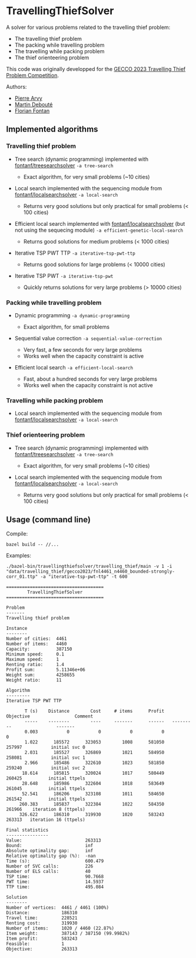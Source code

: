 # TravellingThiefSolver

A solver for various problems related to the travelling thief problem:
* The travelling thief problem
* The packing while travelling problem
* The travelling while packing problem
* The thief orienteering problem

This code was originally developped for the [GECCO 2023 Travelling Thief Problem Competition](https://sites.google.com/view/ttp-gecco2023/home).

Authors:
* [Pierre Arvy](https://github.com/arvypierre)
* [Martin Debouté](https://github.com/mdeboute)
* [Florian Fontan](https://github.com/fontanf)

## Implemented algorithms

### Travelling thief problem

* Tree search (dynamic programming) implemented with [fontanf/treesearchsolver](https://github.com/fontanf/treesearchsolver) `-a tree-search`
  * Exact algorithm, for very small problems (~10 cities)

* Local search implemented with the sequencing module from [fontanf/localsearchsolver](https://github.com/fontanf/localsearchsolver) `-a local-search`
  * Returns very good solutions but only practical for small problems (< 100 cities)

* Efficient local search implemented with [fontanf/localsearchsolver](https://github.com/fontanf/localsearchsolver) (but not using the sequecing module) `-a efficient-genetic-local-search`
  * Returns good solutions for medium problems (< 1000 cities)

* Iterative TSP PWT TTP `-a iterative-tsp-pwt-ttp`
  * Returns good solutions for large problems (< 10000 cities)

* Iterative TSP PWT `-a iterative-tsp-pwt`
  * Quickly returns solutions for very large problems (> 10000 cities)

### Packing while travelling problem

* Dynamic programming `-a dynamic-programming`
  * Exact algorithm, for small problems

* Sequential value correction `-a sequential-value-correction`
  * Very fast, a few seconds for very large problems
  * Works well when the capacity constraint is active

* Efficient local search `-a efficient-local-search`
  * Fast, about a hundred seconds for very large problems
  * Works well when the capacity constraint is not active

### Travelling while packing problem

* Local search implemented with the sequencing module from [fontanf/localsearchsolver](https://github.com/fontanf/localsearchsolver) `-a local-search`

### Thief orienteering problem

* Tree search (dynamic programming) implemented with [fontanf/treesearchsolver](https://github.com/fontanf/treesearchsolver) `-a tree-search`
  * Exact algorithm, for very small problems (~10 cities)

* Local search implemented with the sequencing module from [fontanf/localsearchsolver](https://github.com/fontanf/localsearchsolver) `-a local-search`
  * Returns very good solutions but only practical for small problems (< 100 cities)

## Usage (command line)

Compile:
```shell
bazel build -- //...
```

Examples:

```shell
./bazel-bin/travellingthiefsolver/travelling_thief/main -v 1 -i "data/travelling_thief/gecco2023/fnl4461_n4460_bounded-strongly-corr_01.ttp" -a "iterative-tsp-pwt-ttp" -t 600
```
```
=====================================
        TravellingThiefSolver        
=====================================

Problem
-------
Travelling thief problem

Instance
--------
Number of cities:  4461
Number of items:   4460
Capacity:          387150
Minimum speed:     0.1
Maximum speed:     1
Renting ratio:     1.4
Profit sum:        5.11346e+06
Weight sum:        4258655
Weight ratio:      11

Algorithm
---------
Iterative TSP PWT TTP

       T (s)    Distance        Cost     # items      Profit   Objective                 Comment
       -----    --------        ----     -------      ------   ---------                 -------
       0.003           0           0           0           0           0                        
       1.022      185572      323053        1008      581050      257997           initial svc 0
       2.031      185527      326869        1021      584950      258081           initial svc 1
       2.966      185486      322610        1023      581850      259240           initial svc 2
      18.614      185815      320024        1017      580449      260425          initial ttpels
      28.648      185986      322604        1018      583649      261045          initial ttpels
      52.541      186206      323108        1011      584650      261542          initial ttpels
     260.383      185837      322384        1022      584350      261966    iteration 8 (ttpels)
     326.622      186310      319930        1020      583243      263313   iteration 16 (ttpels)

Final statistics
----------------
Value:                        263313
Bound:                        inf
Absolute optimality gap:      inf
Relative optimality gap (%):  -nan
Time (s):                     600.479
Number of SVC calls:          226
Number of ELS calls:          40
TSP time:                     90.7668
PWT time:                     14.5937
TTP time:                     495.084

Solution
--------
Number of vertices:  4461 / 4461 (100%)
Distance:            186310
Travel time:         228521
Renting cost:        319930
Number of items:     1020 / 4460 (22.87%)
Item weight:         387143 / 387150 (99.9982%)
Item profit:         583243
Feasible:            1
Objective:           263313
```
